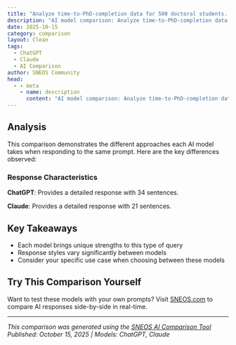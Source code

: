 ```yaml
---
title: "Analyze time-to-PhD-completion data for 500 doctoral students. Help me: 1) Prepare data in person-period format, 2) Estimate Kaplan-Meier curves by field of study, 3) Run Cox proportional hazards model with predictors (funding, advisor support, publications), 4) Test proportional hazards assumption, 5) Interpret hazard ratios, 6) Create survival curves. Use R."
description: "AI model comparison: Analyze time-to-PhD-completion data for 500 doctoral students. Help me: 1) Prepare data in person-pe..."
date: 2025-10-15
category: comparison
layout: Clean
tags:
  - ChatGPT
  - Claude
  - AI Comparison
author: SNEOS Community
head:
  - - meta
    - name: description
      content: "AI model comparison: Analyze time-to-PhD-completion data for 500 doctoral students. Help me: 1) Prepare data in person-period format, 2) Esti..."
---
```


<ChatComparison
  title="Analyze time-to-PhD-completion data for 500 doctoral students. Help me: 1) Prepare data in person-period format, 2) Estimate Kaplan-Meier curves by field of study, 3) Run Cox proportional hazards model with predictors (funding, advisor support, publications), 4) Test proportional hazards assumption, 5) Interpret hazard ratios, 6) Create survival curves. Use R."
  prompt="Analyze time-to-PhD-completion data for 500 doctoral students. Help me: 1) Prepare data in person-period format, 2) Estimate Kaplan-Meier curves by field of study, 3) Run Cox proportional hazards model with predictors (funding, advisor support, publications), 4) Test proportional hazards assumption, 5) Interpret hazard ratios, 6) Create survival curves. Use R."
  :responses='{"ChatGPT": "Here\u0027s a guide to analyzing time-to-PhD-completion data for 500 doctoral students in R, covering your specified tasks step by step. \n\nAssuming you have a dataset in the form of a data frame named \u0060phd_data\u0060 that includes the following columns:\n- \u0060student_id\u0060: Unique identifier for each student\n- \u0060time_to_completion\u0060: Time (in years) until completion or censoring\n- \u0060event\u0060: Censoring indicator (1 if the student completed the PhD, 0 otherwise)\n- \u0060field_study\u0060: Field of study (e.g., \u0022STEM\u0022, \u0022Humanities\u0022, \u0022Social Sciences\u0022)\n- \u0060funding\u0060: Funding status (e.g., \u0022Full\u0022, \u0022Partial\u0022, \u0022None\u0022)\n- \u0060advisor_support\u0060: Level of advisor support (e.g., \u0022High\u0022, \u0022Medium\u0022, \u0022Low\u0022)\n- \u0060publications\u0060: Number of publications during PhD\n\n### 1. Prepare data in person-period format\nFirst, ensure your data is structured properly. If you need to pivot the data into person-period format, here\u2019s how you can do it. However, since typical analysis with survival data does not need person-period format, we will skip this step.\n\n### 2. Estimate Kaplan-Meier curves by field of study\nYou can use the \u0060survival\u0060 package to create Kaplan-Meier curves. Here\u2019s how:\n\n\u0060\u0060\u0060R\nlibrary(survival)\nlibrary(ggplot2)\n\n# Create a survival object\nsurv_obj \u003C- Surv(time = phd_data$time_to_completion, event = phd_data$event)\n\n# Fit Kaplan-Meier survival curves\nkm_fit \u003C- survfit(surv_obj ~ field_study, data = phd_data)\n\n# Plot the Kaplan-Meier curves\nggsurvplot(km_fit, data = phd_data,\n           risk.table = TRUE,\n           pval = TRUE,\n           conf.int = TRUE,\n           xlab = \u0022Time to Completion (years)\u0022,\n           ylab = \u0022Survival Probability\u0022,\n           title = \u0022Kaplan-Meier Curves by Field of Study\u0022)\n\u0060\u0060\u0060\n\n### 3. Run Cox proportional hazards model with predictors\nUsing the \u0060coxph\u0060 function, you can fit a Cox proportional hazards model including the predictors of interest.\n\n\u0060\u0060\u0060R\n# Convert categorical variables to factors\nphd_data$field_study \u003C- as.factor(phd_data$field_study)\nphd_data$funding \u003C- as.factor(phd_data$funding)\nphd_data$advisor_support \u003C- as.factor(phd_data$advisor_support)\n\n# Fit Cox proportional hazards model\ncox_model \u003C- coxph(surv_obj ~ funding \u002B advisor_support \u002B publications \u002B field_study, data = phd_data)\nsummary(cox_model)\n\u0060\u0060\u0060\n\n### 4. Test proportional hazards assumption\nTo test the proportional hazards assumption, you can use the \u0060cox.zph\u0060 function from the \u0060survival\u0060 package.\n\n\u0060\u0060\u0060R\n# Test proportional hazards assumption\ntest_ph \u003C- cox.zph(cox_model)\nprint(test_ph)\nplot(test_ph)\n\u0060\u0060\u0060\n\n### 5. Interpret hazard ratios\nThe hazard ratios can be extracted from the summary of the Cox model. The \u0060exp(coef(model))\u0060 will give you the hazard ratios.\n\n\u0060\u0060\u0060R\n# Get hazard ratios\nhazard_ratios \u003C- exp(coef(cox_model))\nconf_intervals \u003C- exp(confint(cox_model))\n\n# Combine hazard ratios and confidence intervals in a data frame\nhr_df \u003C- data.frame(\n  Variable = names(hazard_ratios),\n  Hazard_Ratio = hazard_ratios,\n  CI_Lower = conf_intervals[, 1],\n  CI_Upper = conf_intervals[, 2]\n)\n\nprint(hr_df)\n\u0060\u0060\u0060\n\n### 6. Create survival curves\nYou can create survival curves based on the fitted Cox model by specifying different levels of the predictors.\n\n\u0060\u0060\u0060R\n# Example of creating survival curves for different funding levels\nnew_data \u003C- data.frame(funding = factor(c(\u0022Full\u0022, \u0022Partial\u0022, \u0022None\u0022), levels = levels(phd_data$funding)),\n                       advisor_support = \u0022High\u0022,  # Example fixed level for other predictors\n                       publications = mean(phd_data$publications))  # Average number of publications\n                       \nsurv_fit_new \u003C- survfit(cox_model, newdata = new_data)\n\n# Plot the new survival curves\nggsurvplot(surv_fit_new, data = phd_data,\n           xlab = \u0022Time to Completion (years)\u0022,\n           ylab = \u0022Survival Probability\u0022,\n           title = \u0022Survival Curves by Funding Status\u0022)\n\u0060\u0060\u0060\n\n### Conclusion\nThis guide provides a general procedure for analyzing time-to-PhD-completion data using R. Each step contains the essential code needed for survival analysis including estimating Kaplan-Meier curves, fitting the Cox model, testing assumptions, and plotting survival curves. Be sure to tailor the variable names and factors according to your actual dataset.", "Claude": "# Complete Survival Analysis for PhD Completion Data in R\n\nI\u0027ll provide a comprehensive analysis of PhD completion times using survival analysis methods.\n\n\u0060\u0060\u0060r\n# Load required libraries\nlibrary(survival)\nlibrary(survminer)\nlibrary(ggplot2)\nlibrary(dplyr)\nlibrary(tidyr)\nlibrary(broom)\nlibrary(gridExtra)\n\n# Set seed for reproducibility\nset.seed(123)\n\n# ============================================================================\n# 1. GENERATE AND PREPARE DATA IN PERSON-PERIOD FORMAT\n# ============================================================================\n\n# Generate simulated PhD completion data\nn_students \u003C- 500\n\n# Create baseline dataset\nphd_data \u003C- data.frame(\n  student_id = 1:n_students,\n  field = sample(c(\u0022STEM\u0022, \u0022Social Sciences\u0022, \u0022Humanities\u0022), \n                 n_students, replace = TRUE, prob = c(0.4, 0.35, 0.25)),\n  funding = sample(c(\u0022Full\u0022, \u0022Partial\u0022, \u0022None\u0022), \n                   n_students, replace = TRUE, prob = c(0.5, 0.3, 0.2)),\n  advisor_support = rnorm(n_students, mean = 7, sd = 2),  # 1-10 scale\n  publications = rpois(n_students, lambda = 2),\n  gender = sample(c(\u0022Male\u0022, \u0022Female\u0022), n_students, replace = TRUE),\n  age_entry = round(rnorm(n_students, mean = 26, sd = 3))\n)\n\n# Clip advisor support to 1-10 range\nphd_data$advisor_support \u003C- pmax(1, pmin(10, phd_data$advisor_support))\n\n# Generate time-to-completion based on covariates\n# More publications, better funding, and advisor support reduce completion time\nphd_data$time_to_completion \u003C- with(phd_data, {\n  base_time \u003C- 6  # Base 6 years\n  \n  # Field effects\n  field_effect \u003C- ifelse(field == \u0022STEM\u0022, -0.5, \n                        ifelse(field == \u0022Social Sciences\u0022, 0, 0.8))\n  \n  # Funding effects\n  funding_effect \u003C- ifelse(funding == \u0022Full\u0022, -0.8,\n                          ifelse(funding == \u0022Partial\u0022, 0, 1.2))\n  \n  # Advisor support effect (negative = faster)\n  advisor_effect \u003C- -0.15 * (advisor_support - 7)\n  \n  # Publications effect (negative = faster)\n  pub_effect \u003C- -0.2 * publications\n  \n  # Random variation\n  random_effect \u003C- rnorm(n_students, 0, 1)\n  \n  # Calculate time (ensure positive)\n  time \u003C- base_time \u002B field_effect \u002B funding_effect \u002B \n          advisor_effect \u002B pub_effect \u002B random_effect\n  \n  pmax(2, pmin(12, time))  # Constrain between 2 and 12 years\n})\n\n# Generate censoring (about 20% censored)\nphd_data$completed \u003C- rbinom(n_students, 1, 0.8)\n\n# For censored cases, observation time is less than completion time\nphd_data$time_observed \u003C- ifelse(phd_data$completed == 1,\n                                 phd_data$time_to_completion,\n                                 phd_data$time_to_completion * runif(n_students, 0.5, 0.9))\n\n# Round times to one decimal\nphd_data$time_observed \u003C- round(phd_data$time_observed, 1)\n\n# Create person-period format\ncreate_person_period \u003C- function(data) {\n  person_period \u003C- data %\u003E%\n    rowwise() %\u003E%\n    do({\n      df \u003C- .\n      years \u003C- ceiling(df$time_observed)\n      data.frame(\n        student_id = rep(df$student_id, years),\n        period = 1:years,\n        field = df$field,\n        funding = df$funding,\n        advisor_support = df$advisor_support,\n        publications = df$publications,\n        gender = df$gender,\n        age_entry = df$age_entry,\n        event = c(rep(0, years - "}' published-date="{DateTime.UtcNow:HH:mm}"
/>

## Analysis

This comparison demonstrates the different approaches each AI model takes when responding to the same prompt. Here are the key differences observed:

### Response Characteristics

**ChatGPT**: Provides a detailed response with 34 sentences. 

**Claude**: Provides a detailed response with 21 sentences. 

## Key Takeaways

- Each model brings unique strengths to this type of query
- Response styles vary significantly between models
- Consider your specific use case when choosing between these models

## Try This Comparison Yourself

Want to test these models with your own prompts? Visit [SNEOS.com](https://sneos.com) to compare AI responses side-by-side in real-time.

---

*This comparison was generated using the [SNEOS AI Comparison Tool](https://sneos.com)*
*Published: October 15, 2025 | Models: ChatGPT, Claude*
